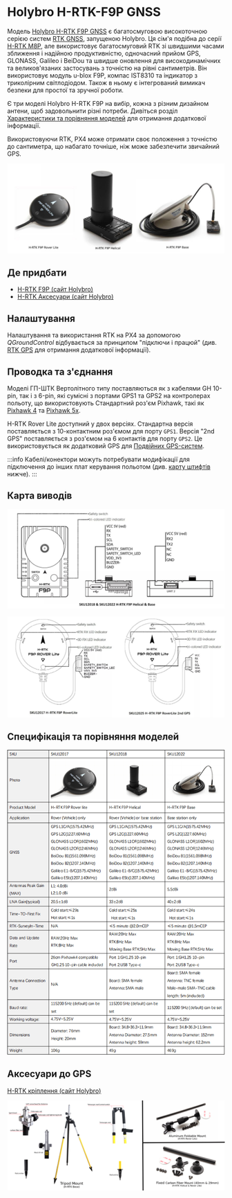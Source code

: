 # Holybro H-RTK-F9P GNSS

Модель [Holybro H-RTK F9P GNSS](https://holybro.com/products/h-rtk-f9p-gnss-series) є багатосмуговою високоточною серією систем [RTK GNSS](../gps_compass/rtk_gps.md), запущеною Holybro. Ця сім'я подібна до серії [H-RTK M8P](../gps_compass/rtk_gps_holybro_h-rtk-m8p.md), але використовує багатосмуговий RTK зі швидшими часами зближення і надійною продуктивністю, одночасний прийом GPS, GLONASS, Galileo і BeiDou та швидше оновлення для високодинамічних та великов'язаних застосувань з точністю на рівні сантиметрів. Він використовує модуль u-blox F9P, компас IST8310 та індикатор з триколірним світлодіодом. Також в ньому є інтегрований вимикач безпеки для простої та зручної роботи.

Є три моделі Holybro H-RTK F9P на вибір, кожна з різним дизайном антени, щоб задовольнити різні потреби. Дивіться розділ [Характеристики та порівняння моделей](#specification-and-model-comparison) для отримання додаткової інформації.

Використовуючи RTK, PX4 може отримати своє положення з точністю до сантиметра, що набагато точніше, ніж може забезпечити звичайний GPS.

![h-rtk](../../assets/hardware/gps/rtk_holybro_h-rtk-f9p_all_label.jpg)

## Де придбати

* [H-RTK F9P (сайт Holybro)](https://holybro.com/products/h-rtk-f9p-gnss-series)
* [H-RTK Аксесуари (сайт Holybro)](https://holybro.com/collections/h-rtk-gps)

## Налаштування

Налаштування та використання RTK на PX4 за допомогою _QGroundControl_ відбувається за принципом "підключи і працюй" (див. [RTK GPS](../gps_compass/rtk_gps.md) для отримання додаткової інформації).

## Проводка та з'єднання

Моделі ГП-ШТК Вертолітного типу поставляються як з кабелями GH 10-pin, так і з 6-pin, які сумісні з портами GPS1 та GPS2 на контролерах польоту, що використовують Стандартний роз'єм Pixhawk, такі як [Pixhawk 4](../flight_controller/pixhawk4.md) та [Pixhawk 5x](../flight_controller/pixhawk5x.md).

H-RTK Rover Lite доступний у двох версіях. Стандартна версія поставляється з 10-контактним роз'ємом для порту `GPS1`. Версія "2nd GPS" поставляється з роз'ємом на 6 контактів для порту `GPS2`. Це використовується як додатковий GPS для [Подвійних GPS-систем](../gps_compass/index.md#dual_gps).

:::info Кабелі/конектори можуть потребувати модифікації для підключення до інших плат керування польотом (див. [карту штифтів](#pin-map) нижче).
:::

## Карта виводів

![h-rtk-f9p_rover_pinmap](../../assets/hardware/gps/rtk_holybro_h-rtk_helical_pinmap.jpg)

![h-rtk-f9p_helical_pinmap](../../assets/hardware/gps/rtk_holybro_h-rtk_rover_lite_pinmap.jpg)


## Специфікація та порівняння моделей

![h-rtk-f9p_spec](../../assets/hardware/gps/rtk_holybro_h-rtk-f9p_spec.png)

## Аксесуари до GPS

[H-RTK кріплення (сайт Holybro)](https://holybro.com/products/vertical-mount-for-h-rtk-helical)

![h-rtk](../../assets/hardware/gps/rtk_holybro_h-rtk_mount_3.png)
